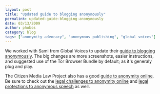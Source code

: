 ```yaml
---
layout: post
title: "Updated guide to blogging anonymously"
permalink: updated-guide-blogging-anonymously
date: 03/13/2009
author: phobos
category: blog
tags: ["anonymity advocacy", "anonymous publishing", "global voices"]
---
```


We worked with Sami from Global Voices to update their [guide to blogging anonymously](http://advocacy.globalvoicesonline.org/projects/guide/). The big changes are more screenshots, easier instructions, and suggested use of the Tor Browser Bundle by default; as it's generaly plug and play.

The Citizen Media Law Project also has a good [guide to anonymity online](http://www.citmedialaw.org/legal-guide/how-maintain-your-anonymity-online). Be sure to check out the [legal challenges to anonymity online](http://www.citmedialaw.org/legal-guide/potential-legal-challenges-anonymity) and [legal protections to anonymous speech](http://www.citmedialaw.org/legal-guide/legal-protections-anonymous-speech) as well.

